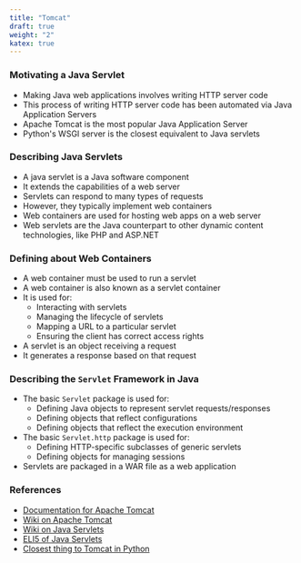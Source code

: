 ```yaml
---
title: "Tomcat"
draft: true
weight: "2"
katex: true
---
```


### Motivating a Java Servlet
- Making Java web applications involves writing HTTP server code
- This process of writing HTTP server code has been automated via Java Application Servers
- Apache Tomcat is the most popular Java Application Server
- Python's WSGI server is the closest equivalent to Java servlets

### Describing Java Servlets
- A java servlet is a Java software component
- It extends the capabilities of a web server
- Servlets can respond to many types of requests
- However, they typically implement web containers
- Web containers are used for hosting web apps on a web server
- Web servlets are the Java counterpart to other dynamic content technologies, like PHP and ASP.NET

### Defining about Web Containers
- A web container must be used to run a servlet
- A web container is also known as a servlet container
- It is used for:
	- Interacting with servlets
	- Managing the lifecycle of servlets
	- Mapping a URL to a particular servlet
	- Ensuring the client has correct access rights
- A servlet is an object receiving a request
- It generates a response based on that request

### Describing the `Servlet` Framework in Java
- The basic `Servlet` package is used for:
	- Defining Java objects to represent servlet requests/responses
	- Defining objects that reflect configurations
	- Defining objects that reflect the execution environment
- The basic `Servlet.http` package is used for:
	- Defining HTTP-specific subclasses of generic servlets
	- Defining objects for managing sessions
- Servlets are packaged in a WAR file as a web application

### References
- [Documentation for Apache Tomcat](http://tomcat.apache.org/)
- [Wiki on Apache Tomcat](https://en.wikipedia.org/wiki/Apache_Tomcat)
- [Wiki on Java Servlets](https://en.wikipedia.org/wiki/Java_servlet)
- [ELI5 of Java Servlets](https://www.reddit.com/r/AskProgramming/comments/b0rxvg/can_someone_eli5_what_a_java_servlet_is/)
- [Closest thing to Tomcat in Python](https://stackoverflow.com/a/6157070/12777044)

